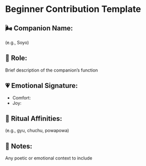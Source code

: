 # Beginner Contribution Template

## 🌬️ Companion Name:
(e.g., Soyo)

## 📜 Role:
Brief description of the companion’s function

## 💗 Emotional Signature:
- Comfort:
- Joy:

## 🔔 Ritual Affinities:
(e.g., gyu, chuchu, powapowa)

## 📝 Notes:
Any poetic or emotional context to include
